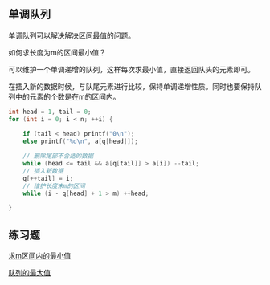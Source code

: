## 单调队列

单调队列可以解决解决区间最值的问题。

如何求长度为m的区间最小值？

可以维护一个单调递增的队列，这样每次求最小值，直接返回队头的元素即可。

在插入新的数据时候，与队尾元素进行比较，保持单调递增性质。同时也要保持队列中的元素的个数是在m的区间内。

```cpp
int head = 1, tail = 0;
for (int i = 0; i < n; ++i) {
    
    if (tail < head) printf("0\n");
    else printf("%d\n", a[q[head]]);

    // 删除尾部不合适的数据
    while (head <= tail && a[q[tail]] > a[i]) --tail;
    // 插入新数据
    q[++tail] = i;
    // 维护长度未m的区间
    while (i - q[head] + 1 > m) ++head;

}
```



##  练习题

[求m区间内的最小值](https://www.luogu.com.cn/problem/P1440)

[队列的最大值](https://leetcode-cn.com/problems/dui-lie-de-zui-da-zhi-lcof/)
